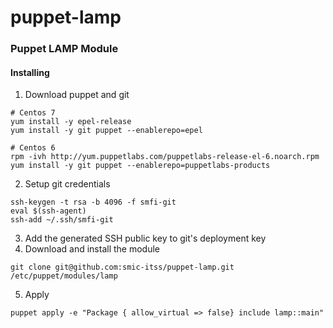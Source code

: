 # puppet-lamp

### Puppet LAMP Module 

#### Installing
1. Download puppet and git
```
# Centos 7
yum install -y epel-release
yum install -y git puppet --enablerepo=epel

# Centos 6
rpm -ivh http://yum.puppetlabs.com/puppetlabs-release-el-6.noarch.rpm
yum install -y git puppet --enablerepo=puppetlabs-products
```
2. Setup git credentials
```
ssh-keygen -t rsa -b 4096 -f smfi-git
eval $(ssh-agent)
ssh-add ~/.ssh/smfi-git
```
3. Add the generated SSH public key to git's deployment key
4. Download and install the module
```
git clone git@github.com:smic-itss/puppet-lamp.git /etc/puppet/modules/lamp
```
5. Apply
```
puppet apply -e "Package { allow_virtual => false} include lamp::main" 
```

